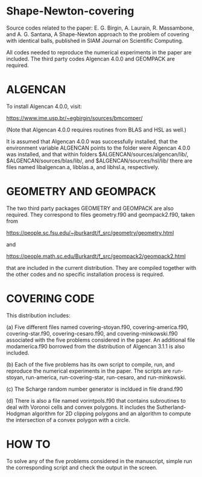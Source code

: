 # Shape-Newton-covering
Source codes related to the paper: E. G. Birgin, A. Laurain, R. Massambone, and A. G. Santana, A Shape-Newton approach to the problem of covering with identical balls, published in SIAM Journal on Scientific Computing.

All codes needed to reproduce the numerical experiments in the paper
are included. The third party codes Algencan 4.0.0 and GEOMPACK are
required.

ALGENCAN
========

To install Algencan 4.0.0, visit:

https://www.ime.usp.br/~egbirgin/sources/bmcomper/

(Note that Algencan 4.0.0 requires routines from BLAS and HSL as
well.)

It is assumed that Algencan 4.0.0 was successfully installed, that the
environment variable ALGENCAN points to the folder were Algencan 4.0.0
was installed, and that within folders
$ALGENCAN/sources/algencan/lib/, $ALGENCAN/sources/blas/lib/, and
$ALGENCAN/sources/hsl/lib/ there are files named libalgencan.a,
libblas.a, and libhsl.a, respectively.

GEOMETRY AND GEOMPACK
=====================

The two third party packages GEOMETRY and GEOMPACK are also
required. They correspond to files geometry.f90 and geompack2.f90,
taken from

https://people.sc.fsu.edu/~jburkardt/f_src/geometry/geometry.html

and

https://people.math.sc.edu/Burkardt/f_src/geompack2/geompack2.html

that are included in the current distribution. They are compiled
together with the other codes and no specific installation process is
required.

COVERING CODE
=============

This distribution includes:

(a) Five different files named covering-stoyan.f90,
covering-america.f90, covering-star.f90, covering-cesaro.f90, and
covering-minkowski.f90 associated with the five problems considered in
the paper. An additional file modamerica.f90 borrowed from the
distribution of Algencan 3.1.1 is also included.

(b) Each of the five problems has its own script to compile, run, and
reproduce the numerical experiments in the paper. The scripts are
run-stoyan, run-america, run-covering-star, run-cesaro, and
run-minkowski.

(c) The Scharge random number generator is incldued in file drand.f90

(d) There is also a file named vorintpols.f90 that contains
subroutines to deal with Voronoi cells and convex polygons. It
includes the Sutherland-Hodgman algorithm for 2D clipping polygons and
an algorithm to compute the intersection of a convex polygon with a
circle.

HOW TO
======

To solve any of the five problems considered in the manuscript, simple
run the corresponding script and check the output in the screen.
